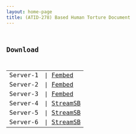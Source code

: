 ```yaml
---
layout: home-page
title: (ATID-278) Based Human Torture Document
---
```

<pre><code>
<h2>Download</h2>
<table><tbody>
<tr>
<td>Server-1</td>
<td>| <a href="https://www.ffem.club/f/8goz0-m5y9d" target="_blank">Fembed</a></td>
</tr>
<tr>
<td>Server-2</td>
<td>| <a href="https://diasfem.com/f/7jdx4ugyjmkqdxj" target="_blank">Fembed</a></td>
</tr>
<tr>
<td>Server-3</td>
<td>| <a href="https://iframejav.com/f/584-jbdq2ljr5kl" target="_blank">Fembed</a></td>
</tr>
<tr>
<td>Server-4</td>
<td>| <a href="https://streamsb.net/d/q21i3yub7ko9.html" target="_blank">StreamSB</a></td>
</tr>
<tr>
<td>Server-5</td>
<td>| <a href="https://streamsb.net/d/rgexkdjugkj9.html" target="_blank">StreamSB</a></td>
</tr>
<tr>
<td>Server-6</td>
<td>| <a href="https://streamsb.net/d/wciplvozcy76.html" target="_blank">StreamSB</a></td>
</tr>
</tbody></table>
</code></pre>
